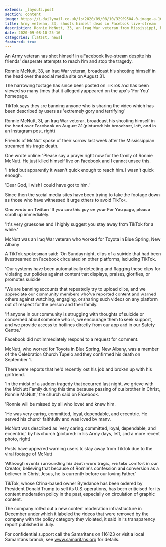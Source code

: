 ```yaml
---
extends: _layouts.post
section: content
image: https://i.dailymail.co.uk/1s/2020/09/08/10/32909504-0-image-a-16_1599556027226.jpg 
title: Army veteran, 33, shoots himself dead in Facebook live-stream 
description: Ronnie McNutt, 33, an Iraq War veteran from Mississippi, broadcast his shooting himself in the head over Facebook on August 31. 
date: 2020-09-08-10-25-16 
categories: [latest, news] 
featured: true 
--- 
```

An Army veteran has shot himself in a Facebook live-stream despite his friends' desperate attempts to reach him and stop the tragedy.

Ronnie McNutt, 33, an Iraq War veteran, broadcast his shooting himself in the head over the social media site on August 31.

The harrowing footage has since been posted on TikTok and has been viewed so many times that it allegedly appeared on the app's 'For You' homepage.

TikTok says they are banning anyone who is sharing the video which has been described by users as 'extremely gory and terrifying.'

Ronnie McNutt, 31, an Iraq War veteran, broadcast his shooting himself in the head over Facebook on August 31 (pictured: his broadcast, left, and in an Instagram post, right)

Friends of McNutt spoke of their sorrow last week after the Mississippian streamed his tragic death.

One wrote online: 'Please say a prayer right now for the family of Ronnie McNutt. He just killed himself live on Facebook and I cannot unsee this.

'I tried but apparently it wasn't quick enough to reach him. I wasn't quick enough.

'Dear God, I wish I could have got to him.'

Since then the social media sites have been trying to take the footage down as those who have witnessed it urge others to avoid TikTok.

One wrote on Twitter: 'If you see this guy on your For You page, please scroll up immediately.

'It's very gruesome and I highly suggest you stay away from TikTok for a while.'

McNutt was an Iraq War veteran who worked for Toyota in Blue Spring, New Albany

A TikTok spokesman said: 'On Sunday night, clips of a suicide that had been livestreamed on Facebook circulated on other platforms, including TikTok.

'Our systems have been automatically detecting and flagging these clips for violating our policies against content that displays, praises, glorifies, or promotes suicide.

'We are banning accounts that repeatedly try to upload clips, and we appreciate our community members who've reported content and warned others against watching, engaging, or sharing such videos on any platform out of respect for the person and their family.

'If anyone in our community is struggling with thoughts of suicide or concerned about someone who is, we encourage them to seek support, and we provide access to hotlines directly from our app and in our Safety Centre.'

Facebook did not immediately respond to a request for comment. 

McNutt, who worked for Toyota in Blue Spring, New Albany, was a member of the Celebration Church Tupelo and they confirmed his death on September 1.

There were reports that he'd recently lost his job and broken up with his girlfriend.

'In the midst of a sudden tragedy that occurred last night, we grieve with the McNutt Family during this time because passing of our brother in Christ, Ronnie McNutt,' the church said on Facebook.

'Ronnie will be missed by all who loved and knew him.

'He was very caring, committed, loyal, dependable, and eccentric. He served his church faithfully and was loved by many. 

McNutt was described as 'very caring, committed, loyal, dependable, and eccentric,' by his church (pictured: in his Army days, left, and a more recent photo, right)

Posts have appeared warning users to stay away from TikTok due to the viral footage of McNutt

'Although events surrounding his death were tragic, we take comfort in our Creator, believing that because of Ronnie's confession and conversion as a believer in Christ Jesus, he is currently before our loving Father.'  

TikTok, whose China-based owner Bytedance has been ordered by President Donald Trump to sell its U.S. operations, has been criticised for its content moderation policy in the past, especially on circulation of graphic content.

The company rolled out a new content moderation infrastructure in December under which it labeled the videos that were removed by the company with the policy category they violated, it said in its transparency report published in July.

For confidential support call the Samaritans on 116123 or visit a local Samaritans branch, see www.samaritans.org for details.

